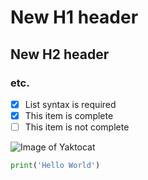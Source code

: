 # New H1 header 
## New H2 header 
### etc. 

- [x] List syntax is required
- [x] This item is complete
- [ ] This item is not complete

![Image of Yaktocat](https://octodex.github.com/images/yaktocat.png)

``` python
print('Hello World')
```
